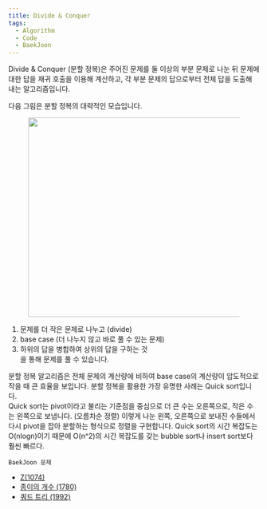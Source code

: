 ```yaml
---
title: Divide & Conquer
tags:
  - Algorithm
  - Code
  - BaekJoon
---
```


Divide & Conquer (분할 정복)은 주어진 문제를 둘 이상의 부분 문제로 나눈 뒤 문제에 대한 답을 재귀 호출을 이용해 계산하고, 각 부분 문제의 답으로부터 전체 답을 도출해 내는 알고리즘입니다.
<!--more-->

다음 그림은 분할 정복의 대략적인 모습입니다.
<figure>
  <img src="https://user-images.githubusercontent.com/48177363/100746330-e8d98000-3423-11eb-81e3-de946810ff78.PNG" width = "600" height = "400">
	<center><figcaption><b></b></figcaption></center>
</figure>


1. 문제를 더 작은 문제로 나누고 (divide)
2. base case (더 나누지 않고 바로 풀 수 있는 문제)
3. 하위의 답을 병합하여 상위의 답을 구하는 것<br>
을 통해 문제를 풀 수 있습니다. 

분할 정복 알고리즘은 전체 문제의 계산량에 비하여 base case의 계산량이 압도적으로 작을 때 큰 효율을 보입니다.
분할 정복을 활용한 가장 유명한 사례는 Quick sort입니다. <br>
Quick sort는 pivot이라고 불리는 기준점을 중심으로 더 큰 수는 오른쪽으로, 작은 수는 왼쪽으로 보냅니다. (오름차순 정렬)
이렇게 나눈 왼쪽, 오른쪽으로 보내진 수들에서 다시 pivot을 잡아 분할하는 형식으로 정렬을 구현합니다.
Quick sort의 시간 복잡도는 O(nlogn)이기 때문에 O(n^2)의 시간 복잡도를 갖는 bubble sort나 insert sort보다 훨씬 빠르다.

`BaekJoon 문제`

- [Z(1074)](https://github.com/Nakkwan/Algorithm/blob/master/Baekjoon/Algorithm/Divide%20and%20Conquer/Z(1074).cpp) <br>
- [종이의 개수 (1780)](https://github.com/Nakkwan/Algorithm/blob/master/Baekjoon/Algorithm/Divide%20and%20Conquer/%EC%A2%85%EC%9D%B4%EC%9D%98%20%EA%B0%9C%EC%88%98(1780).cpp)<br>
- [쿼드 트리 (1992)](https://github.com/Nakkwan/Algorithm/blob/master/Baekjoon/Algorithm/Divide%20and%20Conquer/%EC%BF%BC%EB%93%9C%ED%8A%B8%EB%A6%AC(1992).cpp)<br>
